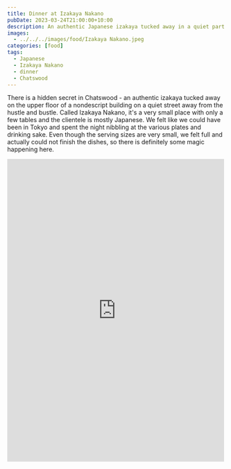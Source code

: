 ```yaml
---
title: Dinner at Izakaya Nakano
pubDate: 2023-03-24T21:00:00+10:00
description: An authentic Japanese izakaya tucked away in a quiet part of Chatswood.
images:
  - ../../../images/food/Izakaya Nakano.jpeg
categories: [food]
tags:
  - Japanese
  - Izakaya Nakano
  - dinner
  - Chatswood
---
```


There is a hidden secret in Chatswood - an authentic izakaya tucked away on the upper floor of a nondescript building on a quiet street away from the hustle and bustle. Called Izakaya Nakano, it's a very small place with only a few tables and the clientele is mostly Japanese. We felt like we could have been in Tokyo and spent the night nibbling at the various plates and drinking sake. Even though the serving sizes are very small, we felt full and actually could not finish the dishes, so there is definitely some magic happening here.

<iframe src="https://www.facebook.com/plugins/post.php?href=https%3A%2F%2Fwww.facebook.com%2Fchris1.tham%2Fposts%2Fpfbid0yAZ3o2zw71tanRBBYvVmSpTEdDLrmienDXdvjiFK77Koku2k6dR3GZsrEjV4jW12l&show_text=true&width=500" width="500" height="698" style="border:none;overflow:hidden" scrolling="no" frameborder="0" allowfullscreen="true" allow="autoplay; clipboard-write; encrypted-media; picture-in-picture; web-share"></iframe>
